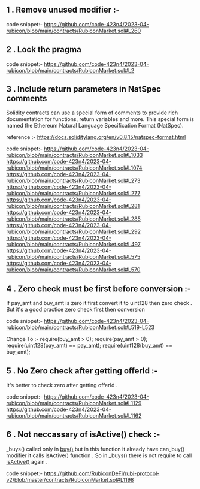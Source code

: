 ## 1 . Remove unused modifier :-

code snippet:-
https://github.com/code-423n4/2023-04-rubicon/blob/main/contracts/RubiconMarket.sol#L260

## 2 . Lock the pragma 

code snippet:-
https://github.com/code-423n4/2023-04-rubicon/blob/main/contracts/RubiconMarket.sol#L2

## 3 .  Include return parameters in NatSpec comments

Solidity contracts can use a special form of comments to provide rich documentation for functions, return variables and more. This special form is named the Ethereum Natural Language Specification Format (NatSpec).

reference :-
https://docs.soliditylang.org/en/v0.8.15/natspec-format.html

code snippet:-
https://github.com/code-423n4/2023-04-rubicon/blob/main/contracts/RubiconMarket.sol#L1033
https://github.com/code-423n4/2023-04-rubicon/blob/main/contracts/RubiconMarket.sol#L1074
https://github.com/code-423n4/2023-04-rubicon/blob/main/contracts/RubiconMarket.sol#L273
https://github.com/code-423n4/2023-04-rubicon/blob/main/contracts/RubiconMarket.sol#L277
https://github.com/code-423n4/2023-04-rubicon/blob/main/contracts/RubiconMarket.sol#L281
https://github.com/code-423n4/2023-04-rubicon/blob/main/contracts/RubiconMarket.sol#L285
https://github.com/code-423n4/2023-04-rubicon/blob/main/contracts/RubiconMarket.sol#L292
https://github.com/code-423n4/2023-04-rubicon/blob/main/contracts/RubiconMarket.sol#L497
https://github.com/code-423n4/2023-04-rubicon/blob/main/contracts/RubiconMarket.sol#L575
https://github.com/code-423n4/2023-04-rubicon/blob/main/contracts/RubiconMarket.sol#L570

## 4 . Zero check must be first before conversion :-
If pay_amt and buy_amt is zero it first convert it to uint128 then zero check . But it's a good practice zero check first then conversion 

code snippet:-
https://github.com/code-423n4/2023-04-rubicon/blob/main/contracts/RubiconMarket.sol#L519-L523

Change To :-
require(buy_amt > 0);
require(pay_amt > 0);
require(uint128(pay_amt) == pay_amt);
require(uint128(buy_amt) == buy_amt);

## 5 . No Zero check after getting offerId :-
It's better to check zero after getting offerId .

code snippet:-
https://github.com/code-423n4/2023-04-rubicon/blob/main/contracts/RubiconMarket.sol#L1129
https://github.com/code-423n4/2023-04-rubicon/blob/main/contracts/RubiconMarket.sol#L1162

## 6 . Not neccassary of isActive() check :-

_buys() called only in [buy()](https://github.com/RubiconDeFi/rubi-protocol-v2/blob/master/contracts/RubiconMarket.sol#L864) but in this function it already have can_buy() modifier it calls isActive() function . So in _buys() there is not require to call [isActive()](https://github.com/RubiconDeFi/rubi-protocol-v2/blob/master/contracts/RubiconMarket.sol#L1198) again .

code snippet:-
https://github.com/RubiconDeFi/rubi-protocol-v2/blob/master/contracts/RubiconMarket.sol#L1198
      